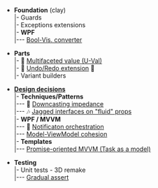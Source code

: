 + **Foundation** (clay)\
|- Guards\
|- Exceptions extensions\
|- **WPF**\
|--- [Bool-Vis. converter](readme+/snippets/wpf/bool2viz_improved.md)

+ **Parts**\
|- 💠 [Multifaceted value (U-Val)](readme+/PARTS/U-Val)\
|- 🔄 [Undo/Redo extension](readme+/PARTS/Rvrs) 🚧\
|- Variant builders

+ [**Design decisions**](readme+/decisions)\
|- **Techniques/Patterns**\
|--- 🎢 [Downcasting impedance](readme+/decisions/cs-downcast_impedance.md)\
|--- 🎶 [Jagged interfaces on "fluid" props](readme+/decisions/cs-jagged_props.md)\
|- **WPF / MVVM**\
|--- 📢 [Notificaton orchestration](readme+/decisions/mvvm/mvvm-notification_orchestration.md)\
|--- [Model-ViewModel cohesion](readme+/decisions/mvvm/mvvm-vmodel_cohesion.md)\
|- **Templates**\
|--- [Promise-oriented MVVM (Task as a model)](readme+/decisions/cs-think_tasks.md)

+ **Testing**\
|- Unit tests - 3D remake\
|--- [Gradual assert](readme+/decisions/testing/ut-gradual_assert.md)
